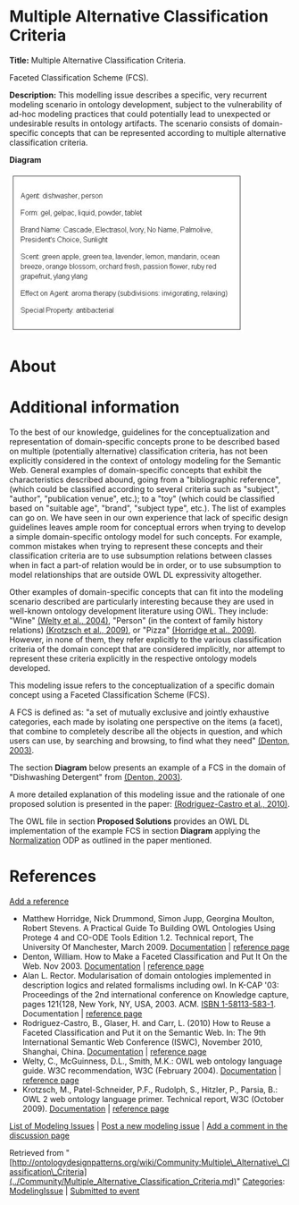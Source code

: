 #  Multiple Alternative Classification Criteria


__Title:__ Multiple Alternative Classification Criteria.


Faceted Classification Scheme (FCS).


__Description:__ This modelling issue describes a specific, very recurrent modeling scenario in ontology development, subject to the vulnerability of ad-hoc modeling practices that could potentially lead to unexpected or undesirable results in ontology artifacts. 
The scenario consists of domain-specific concepts that can be represented according to multiple alternative classification criteria. 


__Diagram__




[![Image:Denton - 2003 - FCS Dishwashing Detergent.jpg](../images/9/94/Denton_-_2003_-_FCS_Dishwashing_Detergent.jpg)](../Image/Denton_-_2003_-_FCS_Dishwashing_Detergent.jpg.md "Image:Denton - 2003 - FCS Dishwashing Detergent.jpg")




#  About


  




#  Additional information


To the best of our knowledge, guidelines for the conceptualization and representation of domain-specific concepts prone to be described based on multiple (potentially alternative) classification criteria, has not been explicitly considered in the context of ontology modeling for the Semantic Web.
General examples of domain-specific concepts that exhibit the characteristics described abound, going from a "bibliographic reference", (which could be classified according to several criteria such as "subject", "author", "publication venue", etc.); to a "toy" (which could be classified based on "suitable age", "brand", "subject type", etc.). 
The list of examples can go on. 
We have seen in our own experience that lack of specific design guidelines leaves ample room for conceptual errors when trying to develop a simple domain-specific ontology model for such concepts. 
For example, common mistakes when trying to represent these concepts and their classification criteria are to use subsumption relations between classes when in fact a part-of relation would be in order, or to use subsumption to model relationships that are outside OWL DL expressivity altogether.


Other examples of domain-specific concepts that can fit into the modeling scenario described are particularly interesting because they are used in well-known ontology development literature using OWL. 
They include: "Wine" [(Welty et al., 2004)](../Community/References/OWL_web_ontology_language_guide.md "Community:References/OWL web ontology language guide"), "Person" (in the context of family history relations) [(Krotzsch et al., 2009)](../Community/References/OWL_2_web_ontology_language_primer.md "Community:References/OWL 2 web ontology language primer"), or "Pizza" [(Horridge et al., 2009)](../Community/References/A_Practical_Guide_To_Building_OWL_Ontologies_Using_Protege_4_and_CO-ODE_Tools_Edition_1_2_2.md "Community:References/A Practical Guide To Building OWL Ontologies Using Protege 4 and CO-ODE Tools Edition 1 2 2"). 
However, in none of them, they refer explicitly to the various classification criteria of the domain concept that are considered implicitly, nor attempt to represent these criteria explicitly in the respective ontology models developed.


This modeling issue refers to the conceptualization of a specific domain concept using a Faceted Classification Scheme (FCS).


A FCS is defined as: "a set of mutually exclusive and jointly exhaustive categories, each made by isolating one perspective on the items (a facet), that combine to completely describe all the objects in question, and which users can use, by searching and browsing, to find what they need" [(Denton, 2003)](../Community/References/How_to_Make_a_Faceted_Classification_and_Put_It_On_the_Web_2.md "Community:References/How to Make a Faceted Classification and Put It On the Web 2").


The section __Diagram__ below presents an example of a FCS in the domain of "Dishwashing Detergent" from [(Denton, 2003)](../Community/References/How_to_Make_a_Faceted_Classification_and_Put_It_On_the_Web_2.md "Community:References/How to Make a Faceted Classification and Put It On the Web 2").


A more detailed explanation of this modeling issue and the rationale of one proposed solution is presented in the paper: [(Rodriguez-Castro et al., 2010)](../Community/References/How_to_Reuse_a_Faceted_Classification_and_Put_it_on_the_Semantic_Web.md "Community:References/How to Reuse a Faceted Classification and Put it on the Semantic Web").


The OWL file in section __Proposed Solutions__ provides an OWL DL implementation of 
the example FCS in section __Diagram__ applying the [Normalization](../Submissions/Normalization.md "Submissions:Normalization") ODP as outlined in the paper mentioned.



#  References


[Add a reference](index.php@title=Odp%253AAdd_reference&subject=Community%253AMultiple+Alternative+Classification+Criteria.html "http://ontologydesignpatterns.org/wiki/index.php?title=Odp:Add_reference&subject=Community%3AMultiple+Alternative+Classification+Criteria")



* Matthew Horridge, Nick Drummond, Simon Jupp, Georgina Moulton, Robert Stevens. A Practical Guide To Building OWL Ontologies Using Protege 4 and CO-ODE Tools Edition 1.2. Technical report, The University Of Manchester, March 2009. [Documentation](http://owl.cs.manchester.ac.uk/tutorials/protegeowltutorial/resources/ProtegeOWLTutorialP4_v1_2.pdf "http://owl.cs.manchester.ac.uk/tutorials/protegeowltutorial/resources/ProtegeOWLTutorialP4_v1_2.pdf") | [reference page](../Community/References/A_Practical_Guide_To_Building_OWL_Ontologies_Using_Protege_4_and_CO-ODE_Tools_Edition_1_2_2.md "Community:References/A Practical Guide To Building OWL Ontologies Using Protege 4 and CO-ODE Tools Edition 1 2 2")
* Denton, William. How to Make a Faceted Classification and Put It On the Web. Nov 2003. [Documentation](http://www.miskatonic.org/library/facet-web-howto.html "http://www.miskatonic.org/library/facet-web-howto.html") | [reference page](../Community/References/How_to_Make_a_Faceted_Classification_and_Put_It_On_the_Web_2.md "Community:References/How to Make a Faceted Classification and Put It On the Web 2")
* Alan L. Rector. Modularisation of domain ontologies implemented in description logics and related formalisms including owl. In K-CAP '03: Proceedings of the 2nd international conference on Knowledge capture, pages 121{128, New York, NY, USA, 2003. ACM. [ISBN 1-58113-583-1](http://ontologydesignpatterns.org/wiki/Special:BookSources/1581135831). Documentation | [reference page](../Community/References/Modularisation_of_domain_ontologies_implemented_in_description_logics_and_related_formalisms_including_owl_2.md "Community:References/Modularisation of domain ontologies implemented in description logics and related formalisms including owl 2")
* Rodriguez-Castro, B., Glaser, H. and Carr, L. (2010) How to Reuse a Faceted Classification and Put it on the Semantic Web. In: The 9th International Semantic Web Conference (ISWC), November 2010, Shanghai, China. [Documentation](http://eprints.ecs.soton.ac.uk/21488/ "http://eprints.ecs.soton.ac.uk/21488/") | [reference page](../Community/References/How_to_Reuse_a_Faceted_Classification_and_Put_it_on_the_Semantic_Web.md "Community:References/How to Reuse a Faceted Classification and Put it on the Semantic Web")
* Welty, C., McGuinness, D.L., Smith, M.K.: OWL web ontology language guide. W3C recommendation, W3C (February 2004). [Documentation](http://www.w3.org/TR/2004/REC-owl-guide-20040210/ "http://www.w3.org/TR/2004/REC-owl-guide-20040210/") | [reference page](../Community/References/OWL_web_ontology_language_guide.md "Community:References/OWL web ontology language guide")
* Krotzsch, M., Patel-Schneider, P.F., Rudolph, S., Hitzler, P., Parsia, B.: OWL 2 web ontology language primer. Technical report, W3C (October 2009). [Documentation](http://www.w3.org/TR/2009/REC-owl2-primer-20091027/ "http://www.w3.org/TR/2009/REC-owl2-primer-20091027/") | [reference page](../Community/References/OWL_2_web_ontology_language_primer.md "Community:References/OWL 2 web ontology language primer")


 [List of Modeling Issues](../Community/Main.md "Community:Main") | [Post a new modeling issue](../Community/PostModelingIssue.md "Community:PostModelingIssue") | [Add a comment in the discussion page](index.php@title=Odp%253AAdd_comment&target=Community_talk%253AMultiple_Alternative_Classification_Criteria.html#New_comment "http://ontologydesignpatterns.org/wiki/index.php?title=Odp:Add_comment&target=Community_talk:Multiple_Alternative_Classification_Criteria#New_comment")


Retrieved from "[http://ontologydesignpatterns.org/wiki/Community:Multiple\_Alternative\_Classification\_Criteria](../Community/Multiple_Alternative_Classification_Criteria.md)"
 [Categories](http://ontologydesignpatterns.org/wiki/Special:Categories "Special:Categories"): [ModelingIssue](../Category/ModelingIssue.md "Category:ModelingIssue") | [Submitted to event](../Category/Submitted_to_event.md "Category:Submitted to event")